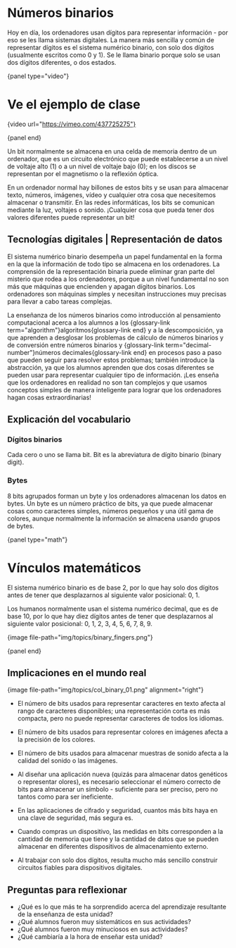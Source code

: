 # Números binarios

Hoy en día, los ordenadores usan dígitos para representar información - por eso se les llama sistemas digitales. La manera más sencilla y común de representar dígitos es el sistema numérico binario, con solo dos dígitos (usualmente escritos como 0 y 1). Se le llama binario porque solo se usan dos dígitos diferentes, o dos estados.

{panel type="video"}

# Ve el ejemplo de clase

{video url="https://vimeo.com/437725275"}

{panel end}

Un bit normalmente se almacena en una celda de memoria dentro de un ordenador, que es un circuito electrónico que puede establecerse a un nivel de voltaje alto (1) o a un nivel de voltaje bajo (0); en los discos se representan por el magnetismo o la reflexión óptica.

En un ordenador normal hay billones de estos bits y se usan para almacenar texto, números, imágenes, vídeo y cualquier otra cosa que necesitemos almacenar o transmitir. En las redes informáticas, los bits se comunican mediante la luz, voltajes o sonido. ¡Cualquier cosa que pueda tener dos valores diferentes puede representar un bit!

## Tecnologías digitales | Representación de datos

El sistema numérico binario desempeña un papel fundamental en la forma en la que la información de todo tipo se almacena en los ordenadores. La comprensión de la representación binaria puede eliminar gran parte del misterio que rodea a los ordenadores, porque a un nivel fundamental no son más que máquinas que encienden y apagan dígitos binarios. Los ordenadores son máquinas simples y necesitan instrucciones muy precisas para llevar a cabo tareas complejas.

La enseñanza de los números binarios como introducción al pensamiento computacional acerca a los alumnos a los {glossary-link term="algorithm"}algoritmos{glossary-link end} y a la descomposición, ya que aprenden a desglosar los problemas de cálculo de números binarios y de conversión entre números binarios y {glossary-link term="decimal-number"}números decimales{glossary-link end} en procesos paso a paso que pueden seguir para resolver estos problemas; también introduce la abstracción, ya que los alumnos aprenden que dos cosas diferentes se pueden usar para representar cualquier tipo de información. ¡Les enseña que los ordenadores en realidad no son tan complejos y que usamos conceptos simples de manera inteligente para lograr que los ordenadores hagan cosas extraordinarias!

## Explicación del vocabulario

### Dígitos binarios

Cada cero o uno se llama bit. Bit es la abreviatura de dígito binario (binary digit).

### Bytes

8 bits agrupados forman un byte y los ordenadores almacenan los datos en bytes. Un byte es un número práctico de bits, ya que puede almacenar cosas como caracteres simples, números pequeños y una útil gama de colores, aunque normalmente la información se almacena usando grupos de bytes.

{panel type="math"}

# Vínculos matemáticos

El sistema numérico binario es de base 2, por lo que hay solo dos dígitos antes de tener que desplazarnos al siguiente valor posicional: 0, 1.

Los humanos normalmente usan el sistema numérico decimal, que es de base 10, por lo que hay diez dígitos antes de tener que desplazarnos al siguiente valor posicional: 0, 1, 2, 3, 4, 5, 6, 7, 8, 9.

{image file-path="img/topics/binary_fingers.png"}

{panel end}

## Implicaciones en el mundo real

{image file-path="img/topics/col_binary_01.png" alignment="right"}

- El número de bits usados para representar caracteres en texto afecta al rango de caracteres disponibles; una representación corta es más compacta, pero no puede representar caracteres de todos los idiomas.

- El número de bits usados para representar colores en imágenes afecta a la precisión de los colores.

- El número de bits usados para almacenar muestras de sonido afecta a la calidad del sonido o las imágenes.

- Al diseñar una aplicación nueva (quizás para almacenar datos genéticos o representar olores), es necesario seleccionar el número correcto de bits para almacenar un símbolo - suficiente para ser preciso, pero no tantos como para ser ineficiente.

- En las aplicaciones de cifrado y seguridad, cuantos más bits haya en una clave de seguridad, más segura es.

- Cuando compras un dispositivo, las medidas en bits corresponden a la cantidad de memoria que tiene y la cantidad de datos que se pueden almacenar en diferentes dispositivos de almacenamiento externo.

- Al trabajar con solo dos dígitos, resulta mucho más sencillo construir circuitos fiables para dispositivos digitales.

## Preguntas para reflexionar

- ¿Qué es lo que más te ha sorprendido acerca del aprendizaje resultante de la enseñanza de esta unidad?
- ¿Qué alumnos fueron muy sistemáticos en sus actividades?
- ¿Qué alumnos fueron muy minuciosos en sus actividades?
- ¿Qué cambiaría a la hora de enseñar esta unidad?
